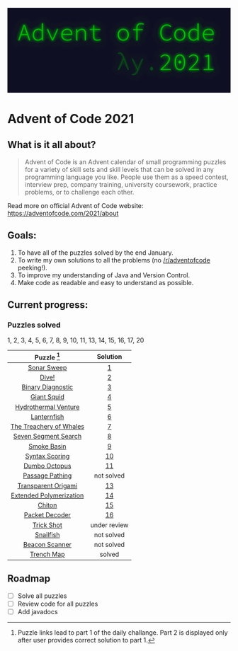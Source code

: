<p align="center">
   <img src="https://github.com/mtsochacki/advent-of-code/blob/master/2021/assets/aoc2021.gif" />
</p>

# Advent of Code 2021
## What is it all about?

> Advent of Code is an Advent calendar of small programming puzzles for a variety of skill sets and skill levels that can be solved in any programming language you like. People use them as a speed contest, interview prep, company training, university coursework, practice problems, or to challenge each other.

Read more on official Advent of Code website: https://adventofcode.com/2021/about

## Goals:
1. To have all of the puzzles solved by the end January.
2. To write my own solutions to all the problems (no [/r/adventofcode](https://www.reddit.com/r/adventofcode/) peeking!).
3. To improve my understanding of Java and Version Control.
4. Make code as readable and easy to understand as possible.

## Current progress:
### Puzzles solved
1, 2, 3, 4, 5, 6, 7, 8, 9, 10, 11, 13, 14, 15, 16, 17, 20

| Puzzle [^1] | Solution |
|:---:|:---:|
| [Sonar Sweep](https://adventofcode.com/2021/day/1) | [1](https://github.com/mtsochacki/advent-of-code/tree/master/2021/day01/day01.java) |
| [Dive!](https://adventofcode.com/2021/day/2) | [2](https://github.com/mtsochacki/advent-of-code/tree/master/2021/day02/day02.java)| 
| [Binary Diagnostic](https://adventofcode.com/2021/day/3) | [3](https://github.com/mtsochacki/advent-of-code/tree/master/2021/day03/day03.java)| 
| [Giant Squid](https://adventofcode.com/2021/day/4) | [4](https://github.com/mtsochacki/advent-of-code/tree/master/2021/day04/day04.java)|
| [Hydrothermal Venture](https://adventofcode.com/2021/day/5) | [5](https://github.com/mtsochacki/advent-of-code/tree/master/2021/day05/day05.java)|
| [Lanternfish](https://adventofcode.com/2021/day/6) | [6](https://github.com/mtsochacki/advent-of-code/tree/master/2021/day06/day06.java)|
| [The Treachery of Whales](https://adventofcode.com/2021/day/7) | [7](https://github.com/mtsochacki/advent-of-code/tree/master/2021/day07/day07.java)|
| [Seven Segment Search](https://adventofcode.com/2021/day/8) | [8](https://github.com/mtsochacki/advent-of-code/tree/master/2021/day08/day08.java)|
| [Smoke Basin](https://adventofcode.com/2021/day/9) | [9](https://github.com/mtsochacki/advent-of-code/blob/master/2021/day09/day09.java)|
| [Syntax Scoring](https://adventofcode.com/2021/day/10) | [10](https://github.com/mtsochacki/advent-of-code/blob/master/2021/day10/day10.java) |
| [Dumbo Octopus](https://adventofcode.com/2021/day/11) | [11](https://github.com/mtsochacki/advent-of-code/blob/master/2021/day11/day11.java) |
| [Passage Pathing](https://adventofcode.com/2021/day/12) | not solved |
| [Transparent Origami](https://adventofcode.com/2021/day/13) | [13](https://github.com/mtsochacki/advent-of-code/blob/master/2021/day13/day13.java)|
| [Extended Polymerization](https://adventofcode.com/2021/day/14) | [14](https://github.com/mtsochacki/advent-of-code/blob/master/2021/day14/day14.java)|
| [Chiton](https://adventofcode.com/2021/day/15) | [15](https://github.com/mtsochacki/advent-of-code/blob/master/2021/day15/day15.java) |
| [Packet Decoder](https://adventofcode.com/2021/day/16) | [16](https://github.com/mtsochacki/advent-of-code/blob/master/2021/day16/day16.java) |
| [Trick Shot](https://adventofcode.com/2021/day/17) | under review |
| [Snailfish](https://adventofcode.com/2021/day/18) | not solved |
| [Beacon Scanner](https://adventofcode.com/2021/day/19) | not solved |
| [Trench Map](https://adventofcode.com/2021/day/20) | solved |


[^1]: Puzzle links lead to part 1 of the daily challange. Part 2 is displayed only after user provides correct solution to part 1.


## Roadmap

- [ ] Solve all puzzles
- [ ] Review code for all puzzles
- [ ] Add javadocs

